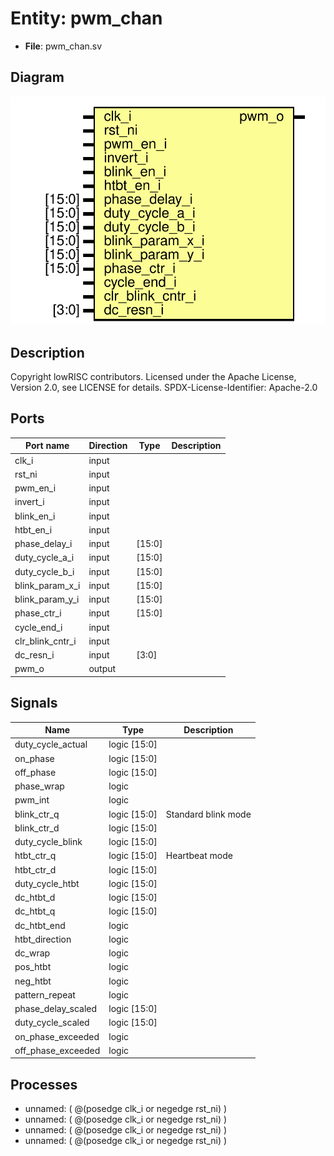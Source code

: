 # Entity: pwm_chan

- **File**: pwm_chan.sv
## Diagram

![Diagram](pwm_chan.svg "Diagram")
## Description

Copyright lowRISC contributors.
 Licensed under the Apache License, Version 2.0, see LICENSE for details.
 SPDX-License-Identifier: Apache-2.0
 
## Ports

| Port name        | Direction | Type   | Description |
| ---------------- | --------- | ------ | ----------- |
| clk_i            | input     |        |             |
| rst_ni           | input     |        |             |
| pwm_en_i         | input     |        |             |
| invert_i         | input     |        |             |
| blink_en_i       | input     |        |             |
| htbt_en_i        | input     |        |             |
| phase_delay_i    | input     | [15:0] |             |
| duty_cycle_a_i   | input     | [15:0] |             |
| duty_cycle_b_i   | input     | [15:0] |             |
| blink_param_x_i  | input     | [15:0] |             |
| blink_param_y_i  | input     | [15:0] |             |
| phase_ctr_i      | input     | [15:0] |             |
| cycle_end_i      | input     |        |             |
| clr_blink_cntr_i | input     |        |             |
| dc_resn_i        | input     | [3:0]  |             |
| pwm_o            | output    |        |             |
## Signals

| Name               | Type         | Description          |
| ------------------ | ------------ | -------------------- |
| duty_cycle_actual  | logic [15:0] |                      |
| on_phase           | logic [15:0] |                      |
| off_phase          | logic [15:0] |                      |
| phase_wrap         | logic        |                      |
| pwm_int            | logic        |                      |
| blink_ctr_q        | logic [15:0] | Standard blink mode  |
| blink_ctr_d        | logic [15:0] |                      |
| duty_cycle_blink   | logic [15:0] |                      |
| htbt_ctr_q         | logic [15:0] | Heartbeat mode       |
| htbt_ctr_d         | logic [15:0] |                      |
| duty_cycle_htbt    | logic [15:0] |                      |
| dc_htbt_d          | logic [15:0] |                      |
| dc_htbt_q          | logic [15:0] |                      |
| dc_htbt_end        | logic        |                      |
| htbt_direction     | logic        |                      |
| dc_wrap            | logic        |                      |
| pos_htbt           | logic        |                      |
| neg_htbt           | logic        |                      |
| pattern_repeat     | logic        |                      |
| phase_delay_scaled | logic [15:0] |                      |
| duty_cycle_scaled  | logic [15:0] |                      |
| on_phase_exceeded  | logic        |                      |
| off_phase_exceeded | logic        |                      |
## Processes
- unnamed: ( @(posedge clk_i or negedge rst_ni) )
- unnamed: ( @(posedge clk_i or negedge rst_ni) )
- unnamed: ( @(posedge clk_i or negedge rst_ni) )
- unnamed: ( @(posedge clk_i or negedge rst_ni) )
